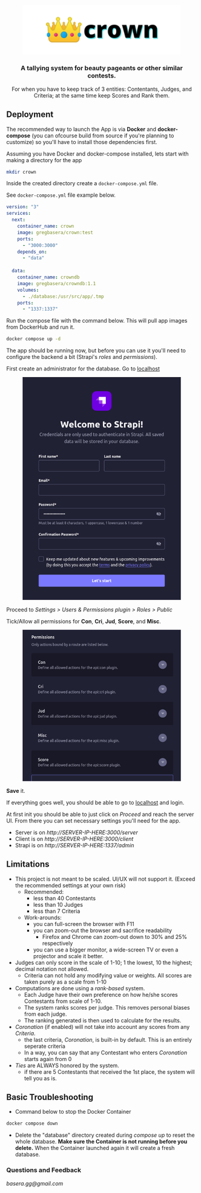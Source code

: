 <p align="center">
  <img src="picsReadme/crown.png" width="418px" alt="Strapi logo" />
</p>

<h3 align="center">A tallying system for beauty pageants or other similar contests.</h3>
<p align="center">For when you have to keep track of 3 entities: Contentants, Judges, and Criteria; at the same time keep Scores and Rank them.</p>

## Deployment

The recommended way to launch the App is via **Docker** and **docker-compose** (you can ofcourse build from source if you're planning to customize) so you'll have to install those dependencies first.

Assuming you have Docker and docker-compose installed, lets start with making a directory for the app

```bash
mkdir crown
```

Inside the created directory create a `docker-compose.yml` file.

See `docker-compose.yml` file example below.

```yml
version: "3"
services:
  next:
    container_name: crown
    image: gregbasera/crown:test
    ports:
      - "3000:3000"
    depends_on:
      - "data"

  data:
    container_name: crowndb
    image: gregbasera/crowndb:1.1
    volumes:
      - ./database:/usr/src/app/.tmp
    ports:
      - "1337:1337"
```

Run the compose file with the command below. This will pull app images from DockerHub and run it.

```bash
docker compose up -d
```

The app should be running now, but before you can use it you'll need to configure the backend a bit (Strapi's _roles_ and _permissions_).

First create an administrator for the database. Go to [localhost](http://localhost:1337/admin)

<p align="center">
  <img src="picsReadme/admin.png" width="418px" alt="Strapi logo" />
</p>

Proceed to _Settings > Users & Permissions plugin > Roles > Public_

Tick/Allow all permissions for **Con**, **Cri**, **Jud**, **Score**, and **Misc**.

<p align="center">
  <img src="picsReadme/permissions.png" width="418px" alt="Strapi logo" />
</p>

**Save** it.

If everything goes well, you should be able to go to [localhost](http://localhost:3000/) and login.

At first init you should be able to just click on _Proceed_ and reach the server UI. From there you can set necessary settings you'll need for the app.

- Server is on _http://SERVER-IP-HERE:3000/server_
- Client is on _http://SERVER-IP-HERE:3000/client_
- Strapi is on _http://SERVER-IP-HERE:1337/admin_

## Limitations

- This project is not meant to be scaled. UI/UX will not support it. (Exceed the recommended settings at your own risk)
  - Recommended:
    - less than 40 Contestants
    - less than 10 Judges
    - less than 7 Criteria
  - Work-arounds:
    - you can full-screen the browser with F11
    - you can zoom-out the browser and sacrifice readability
      - Firefox and Chrome can zoom-out down to 30% and 25% respectively
    - you can use a bigger monitor, a wide-screen TV or even a projector and scale it better.
- Judges can only score in the scale of 1-10; 1 the lowest, 10 the highest; decimal notation not allowed.
  - Criteria can not hold any modifying value or weights. All scores are taken purely as a scale from 1-10
- Computations are done using a _rank-based_ system.
  - Each Judge have their own preference on how he/she scores Contestants from scale of 1-10.
  - The system ranks scores per judge. This removes personal biases from each judge.
  - The ranking generated is then used to calculate for the results.
- _Coronation_ (if enabled) will not take into account any scores from any _Criteria_.
  - the last criteria, _Coronation_, is built-in by default. This is an entirely seperate criteria
  - In a way, you can say that any Contestant who enters _Coronation_ starts again from 0
- _Ties_ are ALWAYS honored by the system.
  - if there are 5 Contestants that received the 1st place, the system will tell you as is.

## Basic Troubleshooting

- Command below to stop the Docker Container

```bash
docker compose down
```

- Delete the "database" directory created during _compose up_ to reset the whole database. **Make sure the Container is not running before you delete.** When the Container launched again it will create a fresh database.

### Questions and Feedback

_basera.gg@gmail.com_
